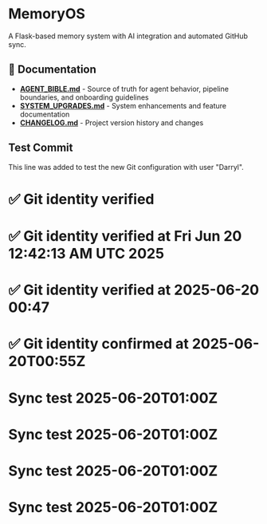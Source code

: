 
# MemoryOS

A Flask-based memory system with AI integration and automated GitHub sync.

## 📖 Documentation

- **[AGENT_BIBLE.md](./AGENT_BIBLE.md)** - Source of truth for agent behavior, pipeline boundaries, and onboarding guidelines
- **[SYSTEM_UPGRADES.md](./SYSTEM_UPGRADES.md)** - System enhancements and feature documentation
- **[CHANGELOG.md](./CHANGELOG.md)** - Project version history and changes

## Test Commit

This line was added to test the new Git configuration with user "Darryl".
# ✅ Git identity verified
# ✅ Git identity verified at Fri Jun 20 12:42:13 AM UTC 2025
# ✅ Git identity verified at 2025-06-20 00:47
# ✅ Git identity confirmed at 2025-06-20T00:55Z
# Sync test 2025-06-20T01:00Z
# Sync test 2025-06-20T01:00Z
# Sync test 2025-06-20T01:00Z
# Sync test 2025-06-20T01:00Z
